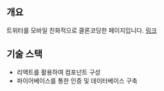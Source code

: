 ## 개요  
트위터를 모바일 친화적으로 클론코딩한 페이지입니다. [링크](dochi486.github.io/twitter-clone-coding)

## 기술 스택
- 리액트를 활용하여 컴포넌트 구성
- 파이어베이스를 통한 인증 및 데이터베이스 구축
